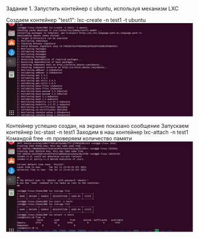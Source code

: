 Задание 1. Запустить контейнер с ubuntu, используя механизм LXC

Создаем контейнер "test1":
lxc-create -n test1 -t ubuntu
![](https://github.com/VasiliyS2022/Containerization/blob/master/HomeWork2/1.jpg)

Контейнер успешно создан, на экране показано сообщение
Запускаем контейнер
lxc-stast -n test1
Заходим в наш контейнер
lxc-attach -n test1
Командой free -m проверяем количество памяти
![](https://github.com/VasiliyS2022/Containerization/blob/master/HomeWork2/2.jpg)